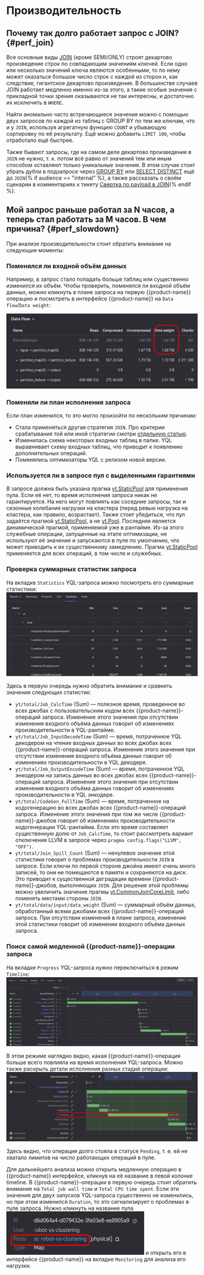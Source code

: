 # Производительность

## Почему так долго работает запрос с JOIN? {#perf_join}

Все основные виды [JOIN](../syntax/join.md) (кроме SEMI/ONLY) строят декартово произведение строк по совпадающим значениям ключей. Если одно или несколько значений ключа являются особенными, то по нему может оказаться большое число строк с каждой из сторон и, как следствие, гигантское декартово произведение. В большинстве случаев JOIN работает медленно именно из-за этого, а такие особые значения с прикладной точки зрения оказываются не так интересны, и достаточно их исключить в `WHERE`.

Найти аномально часто встречающиеся значения можно с помощью двух запросов по каждой из таблиц с GROUP BY по тем же ключам, что и у `JOIN`, используя агрегатную функцию `COUNT` и убывающую сортировку по её результату. Ещё можно добавить `LIMIT 100`, чтобы отработало ещё быстрее.

Также бывают запросы, где на самом деле декартово произведение в `JOIN` не нужно, т. к. потом всё равно от значений тем или иным способом оставляют только уникальные значения. В этом случае стоит убрать дубли в подзапросе через [GROUP BY](../syntax/group_by.md) или [SELECT DISTINCT](../syntax/select/distinct.md) ещё до `JOIN`{% if audience == "internal" %}, а также рассказать о своём сценарии в комментариях к тикету [Свертка по payload в JOIN](https://nda.ya.ru/t/77bgy0y97FVELZ){% endif %}.

## Мой запрос раньше работал за N часов, а теперь стал работать за M часов. В чем причина? {#perf_slowdown}

При анализе производительности стоит обратить внимание на следующие моменты:

### Поменялся ли входной объём данных

 Например, в запрос стало попадать больше таблиц или существенно изменился их объём. Чтобы проверить, поменялся ли входной объём данных, можно кликнуть в плане запроса на первую {{product-name}} операцию и посмотреть в интерфейсе {{product-name}} на `Data flow`/`Data weight`:

![](../../../images/data_weight.png)

### Поменяли ли план исполнения запроса

Если план изменился, то это могло произойти по нескольким причинам:
* Стала применяться другая стратегия `JOIN`. Про критерии срабатывания той или иной стратегии смотри [отдельную статью](../syntax/join.md#join_strategy).
* Изменилась схема некоторых входных таблиц в папке. YQL выравнивает схему входных таблиц, что приводит к появлению дополнительных операций.
* Поменялись оптимизаторы YQL с релизом новой версии.

### Используется ли в запросе пул с выделенными гарантиями

В запросе должна быть указана прагма [yt.StaticPool](../syntax/pragma.md#ytstaticpool) для применения пула. Если её нет, то время исполнения запроса никак не гарантируется. На него могут повлиять как соседние запросы, так и сезонные колебания нагрузки на кластера (перед ревью нагрузка на кластера, как правило, возрастает). Также стоит убедиться, что пул задаётся прагмой [yt.StaticPool](../syntax/pragma.md#ytstaticpool), а не [yt.Pool](../syntax/pragma.md#ytpool). Последняя является динамической прагмой, применяемой уже в рантайме. Из-за этого служебные операции, запущенные на этапе оптимизации, не используют её значение и запускаются в пуле по умолчанию, что может приводить к их существенному замедлению. Прагма [yt.StaticPool](../syntax/pragma.md#ytstaticpool) применяется для всех операций, в том числе и служебных.

### Проверка суммарных статистик запроса

На вкладке `Statistics` YQL-запроса можно посмотреть его суммарные статистики:
![](../../../images/stat.png)

Здесь в первую очередь нужно обратить внимание и сравнить значения следующих статистик:
* `yt/total/Job_CalcTime` (Sum) &mdash; полезное время, проведенное во всех джобах с пользовательским кодом всех {{product-name}}-операций запроса. Изменение этого значения при отсутствии изменения входного объёма данных говорит об изменениях производительности в YQL-рантайме.
* `yt/total/Job_InputDecodeTime` (Sum) &mdash; время, потраченное YQL декодером на чтение входных данных во всех джобах всех {{product-name}}-операций запроса. Изменение этого значения при отсутствии изменения входного объёма данных говорит об изменениях производительности в YQL декодере.
* `yt/total/Job_OutputEncodeTime` (Sum) &mdash; время, потраченное YQL энкодером на запись данных во всех джобах всех {{product-name}}-операций запроса. Изменение этого значения при отсутствии изменения входного объёма данных говорит об изменениях производительности в YQL энкодере.
* `yt/total/CodeGen_FullTime` (Sum) &mdash; время, потраченное на кодогенерацию во всех джобах всех {{product-name}}-операций запроса. Изменение этого значения при том же числе {{product-name}}-джобов говорит об изменениях производительности кодогенерации YQL-рантайма. Если это время составляет существенную долю от `Job_CalcTime`, то стоит рассмотреть вариант отключения LLVM в запросе через `pragma config.flags("LLVM", "OFF")`.
* `yt/total/Join_Spill_Count` (Sum) &mdash; ненулевое значение этой статистики говорит о проблемах производительности `JOIN` в запросе. Если ключи по первой стороне джойна имеют очень много записей, то они не помещаются в памяти и сохраняются на диск. Это приводит к существенной деградации времени {{product-name}}-джобов, выполняющих `JOIN`. Для решения этой проблемы можно увеличить значение прагмы [yt.CommonJoinCoreLimit](../syntax/pragma.md#ytcommonjoincorelimit), либо поменять местами стороны `JOIN`.
* `yt/total/data/input/data_weight` (Sum) &mdash; суммарный объём данных, обработанный всеми джобами всех {{product-name}}-операций запроса. При отсутствии изменений в плане запроса, изменение этой статистики говорит об изменении входного объёма данных запроса.

### Поиск самой медленной {{product-name}}-операции запроса

На вкладке `Progress` YQL-запроса нужно переключиться в режим `Timeline`:
![](../../../images/timeline.png)

В этом режиме наглядно видно, какая {{product-name}}-операция больше всего повлияла на время исполнения YQL-запроса. Можно также раскрыть детали исполнения разных стадий операции:
![](../../../images/pending.png)

Здесь видно, что операция долго стояла в статусе `Pending`, т. е. ей не хватало лимитов на число работающих операций в пуле.

Для дальнейшего анализа можно открыть медленную операцию в {{product-name}} интерфейсе, кликнув на её название в левой колонке timeline. В {{product-name}}-операции в первую очередь стоит обратить внимание на `Total job wall time` и `Total CPU time spent`. Если эти значения для двух запусков YQL-запроса существенно не изменились, но при этом изменился `Duration`, то это сигнализирует о проблемах в пуле запроса. Нужно кликнуть на название пула
![](../../../images/pool.png)
и открыть его в интерфейсе {{product-name}} на вкладке `Monitoring` для анализа его нагрузки.
